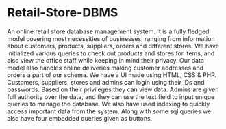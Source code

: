 # Retail-Store-DBMS
An online retail store database management system. 
It is a fully fledged model covering most necessities of businesses, ranging from information about customers, products, suppliers, orders and different stores. We have initialized various queries to check out products and stores for items, and also view the office staff while keeping in mind their privacy. Our data model also handles online deliveries making customer addresses and orders a part of our schema. We have a UI made using HTML, CSS & PHP. Customers, suppliers, stores and admins can login using their IDs and passwords. Based on their privileges they can view data. Admins are given full authority over the data, and they can use the text field to input unique queries to manage the database. We also have used indexing to quickly access important data from the system. Along with some sql queries we also have four embedded queries given as buttons.
